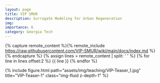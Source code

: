 ```yaml
---
layout: page
title: VIP SMUR
description: Surrogate Modeling for Urban Regeneration
img: 
importance: 6
category: Georgia Tech
---
```




{% capture remote_content %}{% remote_include https://raw.githubusercontent.com/VIP-SMUR/wiki/main/docs/index.md %}{% endcapture %}
{% assign lines = remote_content | split: '
' %}
{% for line in lines offset:2 %}
{{ line }}
{% endfor %}


<div class="row justify-content-sm-center">
    <div class="col-sm-10 mt-3 mt-md-0">
        {% include figure.html path="assets/img/teaching/VIP-Teaser_1.jpg" title="VIP-Teaser-1" class="img-fluid z-depth-1" %}
    </div>
</div>